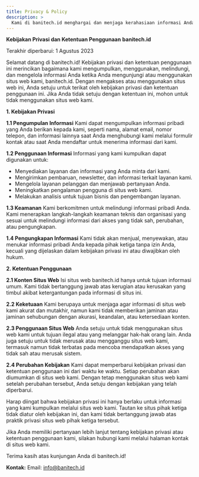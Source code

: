 ```yaml
---
title: Privacy & Policy
description: >
  Kami di banitech.id menghargai dan menjaga kerahasiaan informasi Anda dengan sangat serius. Kebijakan Privasi dan Ketentuan Penggunaan kami dirancang untuk memberi Anda pemahaman yang jelas tentang bagaimana kami mengumpulkan, menggunakan, melindungi, dan mengelola informasi yang Anda berikan saat mengunjungi situs web kami, banitech.id.
---
```


**Kebijakan Privasi dan Ketentuan Penggunaan**
**banitech.id**

Terakhir diperbarui: 1 Agustus 2023

Selamat datang di banitech.id! Kebijakan privasi dan ketentuan penggunaan ini merincikan bagaimana kami mengumpulkan, menggunakan, melindungi, dan mengelola informasi Anda ketika Anda mengunjungi atau menggunakan situs web kami, banitech.id. Dengan mengakses atau menggunakan situs web ini, Anda setuju untuk terikat oleh kebijakan privasi dan ketentuan penggunaan ini. Jika Anda tidak setuju dengan ketentuan ini, mohon untuk tidak menggunakan situs web kami.

**1. Kebijakan Privasi**

**1.1 Pengumpulan Informasi**
Kami dapat mengumpulkan informasi pribadi yang Anda berikan kepada kami, seperti nama, alamat email, nomor telepon, dan informasi lainnya saat Anda menghubungi kami melalui formulir kontak atau saat Anda mendaftar untuk menerima informasi dari kami.

**1.2 Penggunaan Informasi**
Informasi yang kami kumpulkan dapat digunakan untuk:
- Menyediakan layanan dan informasi yang Anda minta dari kami.
- Mengirimkan pembaruan, newsletter, dan informasi terkait layanan kami.
- Mengelola layanan pelanggan dan menjawab pertanyaan Anda.
- Meningkatkan pengalaman pengguna di situs web kami.
- Melakukan analisis untuk tujuan bisnis dan pengembangan layanan.

**1.3 Keamanan**
Kami berkomitmen untuk melindungi informasi pribadi Anda. Kami menerapkan langkah-langkah keamanan teknis dan organisasi yang sesuai untuk melindungi informasi dari akses yang tidak sah, perubahan, atau pengungkapan.

**1.4 Pengungkapan Informasi**
Kami tidak akan menjual, menyewakan, atau menukar informasi pribadi Anda kepada pihak ketiga tanpa izin Anda, kecuali yang dijelaskan dalam kebijakan privasi ini atau diwajibkan oleh hukum.

**2. Ketentuan Penggunaan**

**2.1 Konten Situs Web**
Isi situs web banitech.id hanya untuk tujuan informasi umum. Kami tidak bertanggung jawab atas kerugian atau kerusakan yang timbul akibat ketergantungan pada informasi di situs ini.

**2.2 Keketuaan**
Kami berupaya untuk menjaga agar informasi di situs web kami akurat dan mutakhir, namun kami tidak memberikan jaminan atau jaminan sehubungan dengan akurasi, keandalan, atau ketersediaan konten.

**2.3 Penggunaan Situs Web**
Anda setuju untuk tidak menggunakan situs web kami untuk tujuan ilegal atau yang melanggar hak-hak orang lain. Anda juga setuju untuk tidak merusak atau mengganggu situs web kami, termasuk namun tidak terbatas pada mencoba mendapatkan akses yang tidak sah atau merusak sistem.

**2.4 Perubahan Kebijakan**
Kami dapat memperbarui kebijakan privasi dan ketentuan penggunaan ini dari waktu ke waktu. Setiap perubahan akan diumumkan di situs web kami. Dengan tetap menggunakan situs web kami setelah perubahan tersebut, Anda setuju dengan kebijakan yang telah diperbarui.

Harap diingat bahwa kebijakan privasi ini hanya berlaku untuk informasi yang kami kumpulkan melalui situs web kami. Tautan ke situs pihak ketiga tidak diatur oleh kebijakan ini, dan kami tidak bertanggung jawab atas praktik privasi situs web pihak ketiga tersebut.

Jika Anda memiliki pertanyaan lebih lanjut tentang kebijakan privasi atau ketentuan penggunaan kami, silakan hubungi kami melalui halaman kontak di situs web kami.

Terima kasih atas kunjungan Anda di banitech.id!

**Kontak:**
Email: info@banitech.id